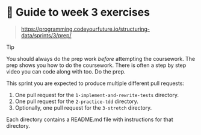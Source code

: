 # 🧭 Guide to week 3 exercises

> https://programming.codeyourfuture.io/structuring-data/sprints/3/prep/

> [!TIP]
> You should always do the prep work _before_ attempting the coursework.
> The prep shows you how to do the coursework.
> There is often a step by step video you can code along with too.
> Do the prep.

This sprint you are expected to produce multiple different pull requests:
1. One pull request for the `1-implement-and-rewrite-tests` directory.
2. One pull request for the `2-practice-tdd` directory.
3. Optionally, one pull request for the `3-stretch` directory.

Each directory contains a README.md file with instructions for that directory.
